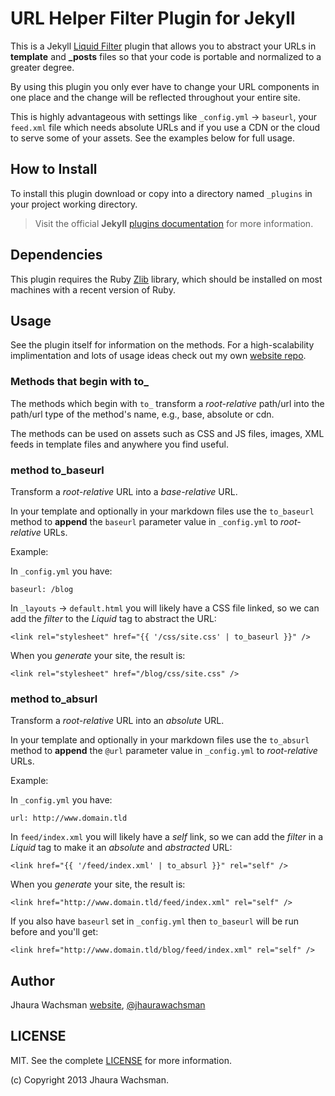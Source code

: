 # URL Helper Filter Plugin for Jekyll

This is a Jekyll [Liquid Filter](https://github.com/Shopify/liquid/wiki/Liquid-for-Programmers) plugin that allows you to abstract your URLs in __template__ and __\_posts__ files so that your code is portable and normalized to a greater degree.

By using this plugin you only ever have to change your URL components in one place and the change will be reflected throughout your entire site.

This is highly advantageous with settings like `_config.yml` -> `baseurl`, your `feed.xml` file which needs absolute URLs and if you use a CDN or the cloud to serve some of your assets. See the examples below for full usage.

## How to Install

To install this plugin download or copy into a directory named `_plugins` in your project working directory.

> Visit the official __Jekyll__ [plugins documentation](http://jekyllrb.com/docs/plugins/) for more information.

## Dependencies

This plugin requires the Ruby [Zlib](http://zlib.net/) library, which should be installed on most machines with a recent version of Ruby.

## Usage

See the plugin itself for information on the methods. For a high-scalability implimentation and lots of usage ideas check out my own [website repo](https://github.com/jhauraw/jhaurawachsman.com).

### Methods that begin with to_

The methods which begin with `to_` transform a _root-relative_ path/url into the path/url type of the method's name, e.g., base, absolute or cdn.

The methods can be used on assets such as CSS and JS files, images, XML feeds in template files and anywhere you find useful.

### method to_baseurl

Transform a _root-relative_ URL into a _base-relative_ URL.

In your template and optionally in your markdown files use the `to_baseurl` method to __append__ the `baseurl` parameter value in `_config.yml` to _root-relative_ URLs.

Example:

In `_config.yml` you have:

    baseurl: /blog

In `_layouts` -> `default.html` you will likely have a CSS file linked, so we can add the _filter_ to the _Liquid_ tag to abstract the URL:

    <link rel="stylesheet" href="{{ '/css/site.css' | to_baseurl }}" />

When you _generate_ your site, the result is:

    <link rel="stylesheet" href="/blog/css/site.css" />

### method to_absurl

Transform a _root-relative_ URL into an _absolute_ URL.

In your template and optionally in your markdown files use the `to_absurl` method to __append__ the `@url` parameter value in `_config.yml` to _root-relative_ URLs.

Example:

In `_config.yml` you have:

    url: http://www.domain.tld

In `feed/index.xml` you will likely have a _self_ link, so we can add the _filter_ in a _Liquid_ tag to make it an _absolute_ and _abstracted_ URL:

    <link href="{{ '/feed/index.xml' | to_absurl }}" rel="self" />

When you _generate_ your site, the result is:

    <link href="http://www.domain.tld/feed/index.xml" rel="self" />

If you also have `baseurl` set in `_config.yml` then `to_baseurl` will be run before and you'll get:

    <link href="http://www.domain.tld/blog/feed/index.xml" rel="self" />

## Author

Jhaura Wachsman [website](http://jhaurawachsman.com), [@jhaurawachsman](http://twitter.com/jhaurawachsman)

## LICENSE

MIT. See the complete [LICENSE](https://github.com/jhauraw/jekyll-url-helper-filter-plugin/blob/master/LICENSE) for more information.

(c) Copyright 2013 Jhaura Wachsman.
